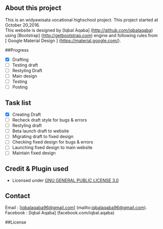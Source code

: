 ## About this project

This is an widyawisata vocational highschool project. This project started at October 20,2016. <br>
This website is designed by [Iqbal Aqaba] (http://github.com/iqbalaqaba) using [Bootstrap] (http://getbootstrap.com) engine and following rules from [ Google Material Design ] (https://material.google.com/).

##Progress
- [x] Drafting
- [ ] Testing draft
- [ ] Restyling Draft
- [ ] Main design
- [ ] Testing
- [ ] Posting

## Task list 
- [x] Creating Draft
- [ ] Recheck draft style for bugs & errors
- [ ] Restyling draft
- [ ] Beta launch draft to website
- [ ] Migrating draft to fixed design
- [ ] Checking fixed design for bugs & errors
- [ ] Launching fixed design to main website
- [ ] Maintain fixed design

## Credit & Plugin used
- Licensed under [GNU GENERAL PUBLIC LICENSE 3.0](https://github.com/iqbalaqaba/widyawisata_pro/blob/gh-pages/License.md)

## Contact
Email : [iqbalaqaba96@gmail.com] (mailto:iqbalaqaba96@gmail.com). <br>
Facebook : [Iqbal Aqaba] (facebook.com/iqbal.aqaba)

##License


